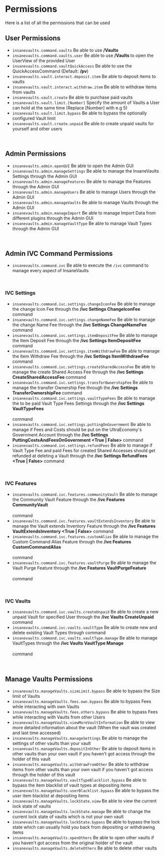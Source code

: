 
# Permissions
Here is a list of all the permissions that can be used
<br>

## User Permissions
* `insanevaults.command.vaults`
  Be able to use **/Vaults**
* `insanevaults.command.vaults.user`
  Be able to use **/Vaults <User>** to open the UserView of the provided User
* `insanevaults.command.vaultQuickAccess`
  Be able to use the QuickAccessCommand (Default: **/pv**)
* `insanevaults.vault.interact.deposit.item`
  Be able to deposit items to vaults
* `insanevaults.vault.interact.withdraw.item`
  Be able to withdraw items from vaults
* `insanevaults.vault.create`
  Be able to purchase paid vaults
* `insanevaults.vault.limit.[Number]`
  Specify the amount of Vaults a User can hold at the same time (Replace [Number] with e.g 5)
* `insanevaults.vault.limit.bypass`
  Be able to bypass the optionally configured Vault limit
* `insanevaults.vault.create.unpaid`
  Be able to create unpaid vaults for yourself and other users
<br>

## Admin Permissions
* `insanevaults.admin.openGUI`
  Be able to open the Admin GUI
* `insanevaults.admin.manageSettings`
  Be able to manage the InsaneVaults Settings through the Admin GUI
* `insanevaults.admin.manageFeatures`
  Be able to manage the Features through the Admin GUI
* `insanevaults.admin.manageUsers`
  Be able to manage Users through the Admin GUI
* `insanevaults.admin.manageVaults`
  Be able to manage Vaults through the Admin GUI
* `insanevaults.admin.manageImport`
  Be able to manage Import Data from different plugins through the Admin GUI
* `insanevaults.admin.manageVaultType`
  Be able to manage Vault Types through the Admin GUI
<br>

## Admin IVC Command Permissions
* `insanevaults.command.ivc`
  Be able to execute the `/ivc` command to manage every aspect of InsaneVaults
<br>

### IVC Settings
* `insanevaults.command.ivc.settings.changeIconFee`
  Be able to manage the change Icon Fee through the **/ivc Settings ChangeIconFee <Fee>** command 
* `insanevaults.command.ivc.settings.changeNameFee`
  Be able to manage the change Name Fee through the **/ivc Settings ChangeNameFee <Fee>** command   
* `insanevaults.command.ivc.settings.itemDepositFee`
  Be able to manage the Item Deposit Fee through the **/ivc Settings ItemDepositFee <Fee>** command   
* `insanevaults.command.ivc.settings.itemWithdrawFee`
  Be able to manage the Item Withdraw Fee through the **/ivc Settings ItemWithdrawFee <Fee>** command    
* `insanevaults.command.ivc.settings.createSharedAccessFee`
  Be able to manage the create Shared Access Fee through the **/ivc Settings CreateSharedAccessFee <Fee>** command   
* `insanevaults.command.ivc.settings.transferOwnershipFee`
  Be able to manage the transfer Ownership Fee through the **/ivc Settings TransferOwnershipFee <Fee>** command   
* `insanevaults.command.ivc.settings.vaultTypeFees`
  Be able to manage the to be paid Vault Type Fees Settings through the **/ivc Settings VaultTypeFees <Option>** command     
* `insanevaults.command.ivc.settings.puttingOnGovernment`
  Be able to manage if Fees and Costs should be put on the
  UltraEconomy's Government Account through the  **/ivc Settings PuttingCostsAndFeesOnGovernment <True | False>** command  
* `insanevaults.command.ivc.settings.refundFees`
  Be able to manage if Vault Type Fee and paid Fees for created Shared Accesses should get refunded at deleting a Vault through the **/ivc Settings RefundFees <True | False>** command
<br>

### IVC Features
* `insanevaults.command.ivc.features.communityVault`
  Be able to manage the Community Vault Feature through the **/ivc Features CommunityVault <Option>** command
* `insanevaults.command.ivc.features.vaultExtendsInventory`
  Be able to manage the Vault extends Inventory Feature through the **/ivc Features VaultExtendsInventory <True | False>** command
* `insanevaults.command.ivc.features.customAlias`
  Be able to manage the Custom Command Alias Feature through the **/ivc Features CustomCommandAlias <Option>** command
* `insanevaults.command.ivc.features.vaultPurge`
  Be able to manage the Vault Purge Feature through the **/ivc Features VaultPurgeFeature <Option>** command
<br>

### IVC Vaults
* `insanevaults.command.ivc.vaults.createUnpaid`
  Be able to create a new unpaid Vault for specified User through the **/ivc Vaults CreateUnpaid <User> <VaultType>** command
* `insanevaults.command.ivc.vaults.vaultType`
  Be able to create new and delete existing Vault Types through command
* `insanevaults.command.ivc.vaults.vaultType.manage`
  Be able to manage VaultTypes through the  **/ivc Vaults VaultType Manage <Option>** command
<br>

## Manage Vaults Permissions
* `insanevaults.manageVaults.sizeLimit.bypass`
  Be able to bypass the Size limit of Vaults
* `insanevaults.manageVaults.fees.own.bypass`
  Be able to bypass Fees while interacting with own Vaults
* `insanevaults.manageVaults.fees.others.bypass`
  Be able to bypass Fees while interacting with Vaults from other Users
* `insanevaults.manageVaults.viewMoreVaultInformation`
  Be able to view more detailed information about the vault (When the vault was created and last time accessed)
* `insanevaults.manageVaults.manageSettings`
  Be able to manage the settings of other vaults than your vault
* `insanevaults.manageVaults.depositInOther`
  Be able to deposit items in other vaults than your own vault if you haven't got access through the holder of this vault
* `insanevaults.manageVaults.withdrawFromOther`
  Be able to withdraw items from other vaults than your own vault if you haven't got access through the holder of this vault
* `insanevaults.manageVaults.vaultTypeBlacklist.bypass`
  Be able to bypass the item blacklist of vault types at depositing items
* `insanevaults.manageVaults.userBlacklist.bypass`
  Be able to bypass the user item blacklist at depositing items
* `insanevaults.manageVaults.lockState.view`
  Be able to view the current lock state of vaults
* `insanevaults.manageVaults.lockState.manage`
  Be able to change the current lock state of vaults which is not your own vault
* `insanevaults.manageVaults.lockState.bypass`
  Be able to bypass the lock state which can usually hold you back from depositing or withdrawing items
* `insanevaults.manageVaults.openOthers`
  Be able to open other vaults if you haven't got access from the original holder of the vault
* `insanevaults.manageVaults.deleteOthers`
  Be able to delete other vaults

